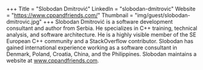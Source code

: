 +++
Title = "Slobodan Dmitrović"
LinkedIn = "slobodan-dmitrovic"
Website = "https://www.cppandfriends.com/"
Thumbnail = "img/guest/slobodan-dmitrovic.jpg"
+++
Slobodan Dmitrović is a software development consultant and author from Serbia. He specializes in C++ training, technical analysis, and software architecture. He is a highly visible member of the SE European C++ community and a StackOverflow contributor. Slobodan has gained international experience working as a software consultant in Denmark, Poland, Croatia, China, and the Philippines.
Slobodan maintains a website at www.cppandfriends.com.
